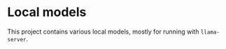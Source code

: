 # Local models

This project contains various local models, mostly for running with `llama-server`.
